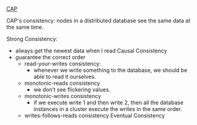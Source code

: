 [CAP](CAP.md)


CAP's consistency:
nodes in a distributed database see the same data at the same time.

Strong Consistency:
* always get the newest data when I read
Causal Consistency
* guarantee the correct order
	* read-your-writes consistency: 
		- whenever we write something to the database, we should be able to read it ourselves.
	- monotonic-reads consistency
		- we don’t see flickering values.
	- monotonic-writes consistency
		- if we execute write 1 and then write 2, then all the database instances in a cluster execute the writes in the same order.
	- writes-follows-reads consistency
Eventual Consistency
